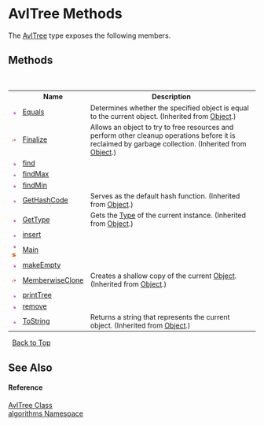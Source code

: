 # AvlTree Methods
 

The <a href="8dcf149a-d86d-5175-6253-cbd5984fd9db">AvlTree</a> type exposes the following members.


## Methods
&nbsp;<table><tr><th></th><th>Name</th><th>Description</th></tr><tr><td>![Public method](media/pubmethod.gif "Public method")</td><td><a href="http://msdn2.microsoft.com/en-us/library/bsc2ak47" target="_blank">Equals</a></td><td>
Determines whether the specified object is equal to the current object.
 (Inherited from <a href="http://msdn2.microsoft.com/en-us/library/e5kfa45b" target="_blank">Object</a>.)</td></tr><tr><td>![Protected method](media/protmethod.gif "Protected method")</td><td><a href="http://msdn2.microsoft.com/en-us/library/4k87zsw7" target="_blank">Finalize</a></td><td>
Allows an object to try to free resources and perform other cleanup operations before it is reclaimed by garbage collection.
 (Inherited from <a href="http://msdn2.microsoft.com/en-us/library/e5kfa45b" target="_blank">Object</a>.)</td></tr><tr><td>![Public method](media/pubmethod.gif "Public method")</td><td><a href="661ec0f5-64e0-560c-5eeb-8b635557832d">find</a></td><td /></tr><tr><td>![Public method](media/pubmethod.gif "Public method")</td><td><a href="7d64c5e2-6840-b437-e444-54f6545ad5ae">findMax</a></td><td /></tr><tr><td>![Public method](media/pubmethod.gif "Public method")</td><td><a href="2b79c1dc-c842-cdfc-3222-322ea2c372b5">findMin</a></td><td /></tr><tr><td>![Public method](media/pubmethod.gif "Public method")</td><td><a href="http://msdn2.microsoft.com/en-us/library/zdee4b3y" target="_blank">GetHashCode</a></td><td>
Serves as the default hash function.
 (Inherited from <a href="http://msdn2.microsoft.com/en-us/library/e5kfa45b" target="_blank">Object</a>.)</td></tr><tr><td>![Public method](media/pubmethod.gif "Public method")</td><td><a href="http://msdn2.microsoft.com/en-us/library/dfwy45w9" target="_blank">GetType</a></td><td>
Gets the <a href="http://msdn2.microsoft.com/en-us/library/42892f65" target="_blank">Type</a> of the current instance.
 (Inherited from <a href="http://msdn2.microsoft.com/en-us/library/e5kfa45b" target="_blank">Object</a>.)</td></tr><tr><td>![Public method](media/pubmethod.gif "Public method")</td><td><a href="cf388347-65ba-fd09-d838-505bfba314a8">insert</a></td><td /></tr><tr><td>![Public method](media/pubmethod.gif "Public method")![Static member](media/static.gif "Static member")</td><td><a href="1b10cdd1-914c-ef79-b8f8-51a1ef28aa0f">Main</a></td><td /></tr><tr><td>![Public method](media/pubmethod.gif "Public method")</td><td><a href="5cae49b0-ec5e-e507-90b4-e417222d333c">makeEmpty</a></td><td /></tr><tr><td>![Protected method](media/protmethod.gif "Protected method")</td><td><a href="http://msdn2.microsoft.com/en-us/library/57ctke0a" target="_blank">MemberwiseClone</a></td><td>
Creates a shallow copy of the current <a href="http://msdn2.microsoft.com/en-us/library/e5kfa45b" target="_blank">Object</a>.
 (Inherited from <a href="http://msdn2.microsoft.com/en-us/library/e5kfa45b" target="_blank">Object</a>.)</td></tr><tr><td>![Public method](media/pubmethod.gif "Public method")</td><td><a href="327c5368-e2bb-b77c-9e38-6b763da6da4f">printTree</a></td><td /></tr><tr><td>![Public method](media/pubmethod.gif "Public method")</td><td><a href="8b2e718a-0550-7acc-c829-eb1efaae9c62">remove</a></td><td /></tr><tr><td>![Public method](media/pubmethod.gif "Public method")</td><td><a href="http://msdn2.microsoft.com/en-us/library/7bxwbwt2" target="_blank">ToString</a></td><td>
Returns a string that represents the current object.
 (Inherited from <a href="http://msdn2.microsoft.com/en-us/library/e5kfa45b" target="_blank">Object</a>.)</td></tr></table>&nbsp;
<a href="#avltree-methods">Back to Top</a>

## See Also


#### Reference
<a href="8dcf149a-d86d-5175-6253-cbd5984fd9db">AvlTree Class</a><br /><a href="82f88b43-fdc9-bc99-9558-75fce96d448f">algorithms Namespace</a><br />